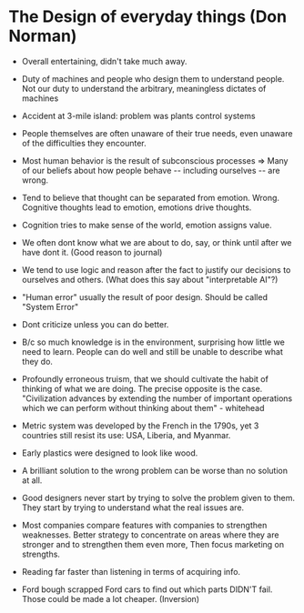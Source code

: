 # The Design of everyday things (Don Norman)

- Overall entertaining, didn't take much away.

- Duty of machines and people who design them to understand people. Not our duty to understand the arbitrary, meaningless dictates of machines

- Accident at 3-mile island: problem was plants control systems

- People themselves are often unaware of their true needs, even unaware of the difficulties they encounter. 

- Most human behavior is the result of subconscious processes => Many of our beliefs about how people behave -- including ourselves -- are wrong. 

- Tend to believe that thought can be separated from emotion. Wrong. Cognitive thoughts lead to emotion, emotions  drive thoughts. 

- Cognition tries to make sense of the world, emotion assigns value. 

- We often dont know what we are about to do, say, or think until after we have dont it. (Good reason to journal) 

- We tend to use logic and reason after the fact to justify our decisions to ourselves and others. (What does this say about "interpretable AI"?) 

- "Human error" usually the result of poor design. Should be called "System Error" 

- Dont criticize unless you can do better.

- B/c so much knowledge is in the environment, surprising how little we need to learn. People can do well and still be unable to describe what they do. 

- Profoundly erroneous truism, that we should cultivate the habit of thinking of what we are doing. The precise opposite is the case. "Civilization advances by extending the number of important operations which we can perform without thinking about them" - whitehead

- Metric system was developed by the French in the 1790s, yet 3 countries still resist its use: USA, Liberia, and Myanmar. 

- Early plastics were designed to look like wood. 

- A brilliant solution to the wrong problem can be worse than no solution at all. 

- Good designers never start by trying to solve the problem given to them.  They start by trying to understand what the real issues are. 

- Most companies compare features with companies to strengthen weaknesses. Better strategy to concentrate on areas where they are stronger and to strengthen them even more, Then focus marketing on strengths.

- Reading far faster than listening in terms of acquiring info.

- Ford bough scrapped Ford cars to find out which parts DIDN'T fail.  Those could be made a lot cheaper. (Inversion) 
